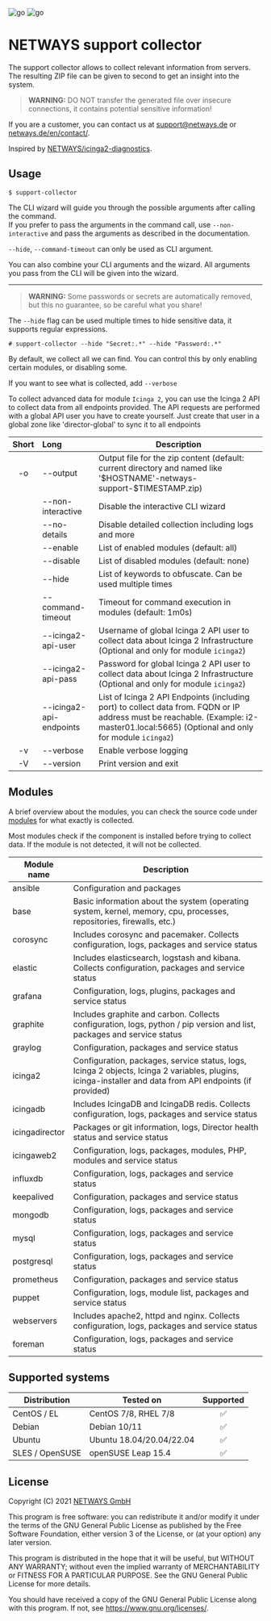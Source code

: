 ![go](https://github.com/NETWAYS/support-collector/actions/workflows/go.yml/badge.svg)
![go](https://github.com/NETWAYS/support-collector/actions/workflows/golangci-lint.yml/badge.svg)

# NETWAYS support collector

The support collector allows to collect relevant information from servers. The resulting ZIP file can be given to second
to get an insight into the system.

> **WARNING:** DO NOT transfer the generated file over insecure connections, it contains potential sensitive
> information!

If you are a customer, you can contact us at [support@netways.de](mailto:support@netways.de) or
[netways.de/en/contact/](https://www.netways.de/en/contact/).

Inspired by [NETWAYS/icinga2-diagnostics](https://github.com/Icinga/icinga2-diagnostics).

## Usage

`$ support-collector`

The CLI wizard will guide you through the possible arguments after calling the command.  
If you prefer to pass the arguments in the command call, use `--non-interactive` and pass the arguments as described in the documentation.

`--hide`, `--command-timeout` can only be used as CLI argument.

You can also combine your CLI arguments and the wizard. All arguments you pass from the CLI will be given into the wizard.

---

> **WARNING:** Some passwords or secrets are automatically removed, but this no guarantee, so be careful what you share!

The `--hide` flag can be used multiple times to hide sensitive data, it supports regular expressions.

`# support-collector --hide "Secret:.*" --hide "Password:.*"`

By default, we collect all we can find. You can control this by only enabling certain modules, or disabling some.

If you want to see what is collected, add `--verbose`

To collect advanced data for module `Icinga 2`, you can use the Icinga 2 API to collect data from all endpoints
provided.
The API requests are performed with a global API user you have to create yourself. Just create that user in a global
zone like 'director-global' to sync it to all endpoints

| Short | Long                    | Description                                                                                                                                                                            |
|:-----:|:------------------------|----------------------------------------------------------------------------------------------------------------------------------------------------------------------------------------|
|  -o   | --output                | Output file for the zip content (default: current directory and named like '\$HOSTNAME'-netways-support-\$TIMESTAMP.zip)                                                               |
|       | --non-interactive       | Disable the interactive CLI wizard                                                                                                                                                     |
|       | --no-details            | Disable detailed collection including logs and more                                                                                                                                    |
|       | --enable                | List of enabled modules (default: all)                                                                                                                                                 |
|       | --disable               | List of disabled modules (default: none)                                                                                                                                               |
|       | --hide                  | List of keywords to obfuscate. Can be used multiple times                                                                                                                              |
|       | --command-timeout       | Timeout for command execution in modules (default: 1m0s)                                                                                                                               |
|       | --icinga2-api-user      | Username of global Icinga 2 API user to collect data about Icinga 2 Infrastructure (Optional and only for module `icinga2`)                                                            |
|       | --icinga2-api-pass      | Password for global Icinga 2 API user to collect data about Icinga 2 Infrastructure (Optional and only for module `icinga2`)                                                           |
|       | --icinga2-api-endpoints | List of Icinga 2 API Endpoints (including port) to collect data from. FQDN or IP address must be reachable. (Example: i2-master01.local:5665) (Optional and only for module `icinga2`) |
|  -v   | --verbose               | Enable verbose logging                                                                                                                                                                 |
|  -V   | --version               | Print version and exit                                                                                                                                                                 |

## Modules

A brief overview about the modules, you can check the source code under [modules](modules) for what exactly is
collected.

Most modules check if the component is installed before trying to collect data. If the module is not detected, it will
not be collected.

| Module name    | Description                                                                                                                                              |
|----------------|----------------------------------------------------------------------------------------------------------------------------------------------------------|
| ansible        | Configuration and packages                                                                                                                               |
| base           | Basic information about the system (operating system, kernel, memory, cpu, processes, repositories, firewalls, etc.)                                     |
| corosync       | Includes corosync and pacemaker. Collects configuration, logs, packages and service status                                                               |
| elastic        | Includes elasticsearch, logstash and kibana. Collects configuration, packages and service status                                                         |
| grafana        | Configuration, logs, plugins, packages and service status                                                                                                |
| graphite       | Includes graphite and carbon. Collects configuration, logs, python / pip version and list, packages and service status                                   |
| graylog        | Configuration, packages and service status                                                                                                               |
| icinga2        | Configuration, packages, service status, logs, Icinga 2 objects, Icinga 2 variables, plugins, icinga-installer and data from API endpoints (if provided) |
| icingadb       | Includes IcingaDB and IcingaDB redis. Collects configuration, logs, packages and service status                                                          |
| icingadirector | Packages or git information, logs, Director health status and service status                                                                             |
| icingaweb2     | Configuration, logs, packages, modules, PHP, modules and service status                                                                                  |
| influxdb       | Configuration, logs, packages and service status                                                                                                         |
| keepalived     | Configuration, packages and service status                                                                                                               |
| mongodb        | Configuration, logs, packages and service status                                                                                                         |
| mysql          | Configuration, logs, packages and service status                                                                                                         |
| postgresql     | Configuration, logs, packages and service status                                                                                                         |
| prometheus     | Configuration, packages and service status                                                                                                               |
| puppet         | Configuration, logs, module list, packages and service status                                                                                            |
| webservers     | Includes apache2, httpd and nginx. Collects configuration, logs, packages and service status                                                             |
| foreman        | Configuration, logs, packages and service status                                                                                                         |

## Supported systems

| Distribution    | Tested on                | Supported |
|-----------------|--------------------------|:---------:|
| CentOS / EL     | CentOS 7/8, RHEL 7/8     |     ✅     |
| Debian          | Debian 10/11             |     ✅     |
| Ubuntu          | Ubuntu 18.04/20.04/22.04 |     ✅     |
| SLES / OpenSUSE | openSUSE Leap 15.4       |     ✅     |

## License

Copyright (C) 2021 [NETWAYS GmbH](mailto:info@netways.de)

This program is free software: you can redistribute it and/or modify it under the terms of the GNU General Public
License as published by the Free Software Foundation, either version 3 of the License, or
(at your option) any later version.

This program is distributed in the hope that it will be useful, but WITHOUT ANY WARRANTY; without even the implied
warranty of MERCHANTABILITY or FITNESS FOR A PARTICULAR PURPOSE. See the GNU General Public License for more details.

You should have received a copy of the GNU General Public License along with this program. If not,
see <https://www.gnu.org/licenses/>.